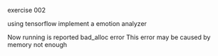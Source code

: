 exercise 002

using tensorflow implement a emotion analyzer


Now running is reported bad_alloc error
This error may be caused by memory not enough
